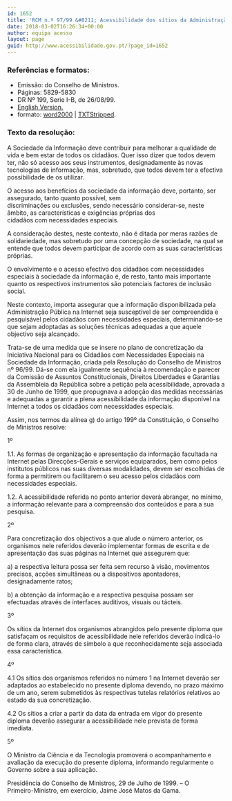 ```yaml
---
id: 1652
title: 'RCM n.º 97/99 &#8211; Acessibilidade dos sítios da Administração Pública na Internet pelos Cidadãos com Necessidades Especiais'
date: 2018-03-02T16:26:34+00:00
author: equipa acesso
layout: page
guid: http://www.acessibilidade.gov.pt/?page_id=1652
---
```

### Referências e formatos:

  * Emissão: do Conselho de Ministros.
  * Páginas: 5829-5830
  * DR Nº 199, Serie I-B, de 26/08/99.
  * [English Version.](/publicacoes/rcm97-99-en)
  * formato: [word2000](/acesso/res97_99.doc) | [TXTStripped](/acesso/res97_99.txt).

### Texto da resolução:

A Sociedade da Informação deve contribuir para melhorar a qualidade de vida e bem estar de todos os cidadãos. Quer isso dizer que todos devem ter, não só acesso aos seus instrumentos, designadamente às novas tecnologias de informação, mas, sobretudo, que todos devem ter a efectiva possibilidade de os utilizar.

O acesso aos benefícios da sociedade da informação deve, portanto, ser assegurado, tanto quanto possível, sem  
discriminações ou exclusões, sendo necessário considerar-se, neste âmbito, as características e exigências próprias dos  
cidadãos com necessidades especiais.&nbsp;

A consideração destes, neste contexto, não é ditada por meras razões de solidariedade, mas sobretudo por uma concepção de sociedade, na qual se entende que todos devem participar de acordo com as suas características próprias.

O envolvimento e o acesso efectivo dos cidadãos com necessidades especiais à sociedade da informação é, de resto, tanto mais importante quanto os respectivos instrumentos são potenciais factores de inclusão social.

Neste contexto, importa assegurar que a informação disponibilizada pela Administração Pública na Internet seja susceptível de ser compreendida e pesquisável pelos cidadãos com necessidades especiais, determinando-se que sejam adoptadas as soluções técnicas adequadas a que aquele objectivo seja alcançado.

Trata-se de uma medida que se insere no plano de concretização da Iniciativa Nacional para os Cidadãos com Necessidades Especiais na Sociedade da Informação, criada pela Resolução do Conselho de Ministros nº 96/99. Dá-se com ela igualmente sequência à recomendação e parecer da Comissão de Assuntos Constitucionais, Direitos Liberdades e Garantias da Assembleia da República sobre a petição pela acessibilidade, aprovada a 30 de Junho de 1999, que propugnava a adopção das medidas necessárias e adequadas a garantir a plena acessibilidade da&nbsp;informação disponível na Internet a todos os cidadãos com necessidades especiais.

Assim, nos termos da alínea g) do artigo 199º da Constituição, o Conselho de Ministros resolve:

1º

1.1. As formas de organização e apresentação da informação facultada na Internet pelas Direcções-Gerais e serviços equiparados, bem como pelos institutos públicos nas suas diversas modalidades, devem ser escolhidas de forma a permitirem ou facilitarem o seu acesso pelos cidadãos com necessidades especiais.

1.2. A acessibilidade referida no ponto anterior deverá abranger, no mínimo, a informação relevante para a compreensão dos conteúdos e para a sua pesquisa.

<p class="borderc">
  2º
</p>

Para concretização dos objectivos a que alude o número anterior, os organismos nele referidos deverão implementar formas de escrita e de apresentação das suas páginas na Internet que assegurem que:

a) a respectiva leitura possa ser feita sem recurso à visão, movimentos precisos, acções simultâneas ou a dispositivos apontadores, designadamente ratos;

b) a obtenção da informação e a respectiva pesquisa possam ser efectuadas através de interfaces auditivos, visuais ou tácteis.

3º

Os sítios da Internet dos organismos abrangidos pelo presente diploma que satisfaçam os requisitos de acessibilidade nele referidos deverão indicá-lo de forma clara, através de símbolo a que reconhecidamente seja associada essa característica.

<p class="borderc">
  4º
</p>

4.1 Os sítios dos organismos referidos no número 1 na Internet deverão ser adaptados ao estabelecido no presente diploma devendo, no prazo máximo de um ano, serem submetidos às respectivas tutelas relatórios relativos ao estado da sua concretização.

4.2 Os sítios a criar a partir da data da entrada em vigor do presente diploma deverão assegurar a acessibilidade nele prevista de forma imediata.

5º

O Ministro da Ciência e da Tecnologia promoverá o acompanhamento e avaliação da execução do presente diploma, informando regularmente o Governo sobre a sua aplicação.

Presidência do Conselho de Ministros, 29 de Julho de 1999. &#8211; O  
Primeiro-Ministro, em exercício, Jaime José Matos da Gama.